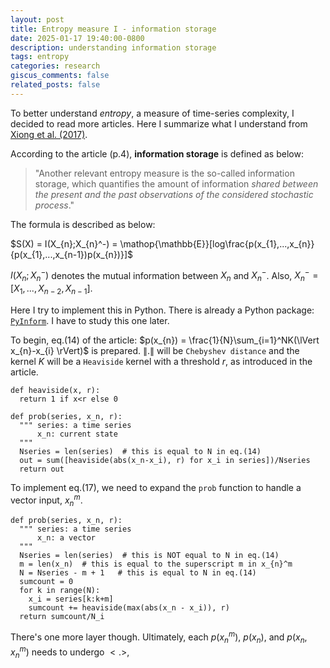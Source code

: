 ```yaml
---
layout: post
title: Entropy measure I - information storage
date: 2025-01-17 19:40:00-0800
description: understanding information storage
tags: entropy
categories: research
giscus_comments: false
related_posts: false
---
```


To better understand _entropy_, a measure of time-series complexity, I decided to read more articles. Here I summarize what I understand from [Xiong et al. (2017)](https://doi.org/10.1103/PhysRevE.95.062114).

According to the article (p.4), **information storage** is defined as below:

> "Another relevant entropy measure is the so-called information storage, which quantifies the amount of information _shared between the present and the past observations of the considered stochastic process_."

The formula is described as below:

$S(X) = I(X_{n};X_{n}^-) = \mathop{\mathbb{E}}[log\frac{p(x_{1},...,x_{n}}{p(x_{1},...,x_{n-1})p(x_{n})}]$

$I(X_{n};X_{n}^-)$ denotes the mutual information between $X_{n}$ and $X_{n}^-$. Also, $X_{n}^- = [X_{1},...,X_{n-2},X_{n-1}]$.

Here I try to implement this in Python. There is already a Python package: [`PyInform`](https://elife-asu.github.io/PyInform/timeseries.html). I have to study this one later.

To begin, eq.(14) of the article: $p(x_{n}) = \frac{1}{N}\sum_{i=1}^NK(\lVert x_{n}-x_{i} \rVert)$ is prepared. $\lVert . \rVert$ will be `Chebyshev distance` and the kernel $K$ will be a `Heaviside` kernel with a threshold $r$, as introduced in the article.

```
def heaviside(x, r):
  return 1 if x<r else 0

def prob(series, x_n, r):
  """ series: a time series
      x_n: current state
  """
  Nseries = len(series)  # this is equal to N in eq.(14)
  out = sum([heaviside(abs(x_n-x_i), r) for x_i in series])/Nseries
  return out
```

To implement eq.(17), we need to expand the `prob` function to handle a vector input, $x_{n}^m$.

```
def prob(series, x_n, r):
  """ series: a time series
      x_n: a vector
  """
  Nseries = len(series)  # this is NOT equal to N in eq.(14)
  m = len(x_n)  # this is equal to the superscript m in x_{n}^m
  N = Nseries - m + 1   # this is equal to N in eq.(14)
  sumcount = 0
  for k in range(N):
    x_i = series[k:k+m]
    sumcount += heaviside(max(abs(x_n - x_i)), r)
  return sumcount/N_i
```

There's one more layer though. Ultimately, each $p(x_{n}^m)$, $p(x_{n})$, and $p(x_{n}, x_{n}^m)$ needs to undergo $<.>$,
